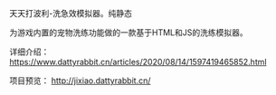 天天打波利-洗急效模拟器。纯静态

为游戏内置的宠物洗练功能做的一款基于HTML和JS的洗练模拟器。

详细介绍： https://www.dattyrabbit.cn/articles/2020/08/14/1597419465852.html

项目预览： http://jixiao.dattyrabbit.cn/
